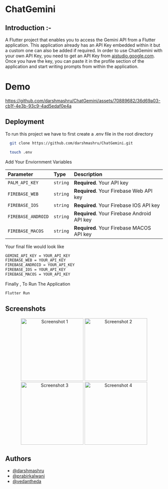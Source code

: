 # ChatGemini

## Introduction :-

A Flutter project that enables you to access the Gemini API from a Flutter application. This application already has an API Key embedded within it but a custom one can also be added if required.
In order to use ChatGemini with your own API Key, you need to get an API Key from [aistudio.google.com](https://aistudio.google.com/).
Once you have the key, you can paste it in the profile section of the application and start writing prompts from within the application.


# Demo


https://github.com/darshmashru/ChatGemini/assets/70889682/36d69a03-cb1f-4e3b-93c9-4ad5edaf0e4a






## Deployment

To run this project we have to first create a .env file in the root directory

```bash
  git clone https://github.com/darshmashru/ChatGemini.git
```

```bash
  touch .env
```

Add Your Enviornment Variables 

| Parameter | Type     | Description                |
| :-------- | :------- | :------------------------- |
| `PALM_API_KEY` | `string` | **Required**. Your API key |
| `FIREBASE_WEB` | `string` | **Required**. Your Firebase Web API key |
| `FIREBASE_IOS` | `string` | **Required**. Your Firebase IOS API key |
| `FIREBASE_ANDROID` | `string` | **Required**. Your Firebase Android API key |
| `FIREBASE_MACOS` | `string` | **Required**. Your Firebase MACOS API key |

Your final file would look like 
```bash
GEMINI_API_KEY = YOUR_API_KEY
FIREBASE_WEB = YOUR_API_KEY
FIREBASE_ANDROID = YOUR_API_KEY
FIREBASE_IOS = YOUR_API_KEY
FIREBASE_MACOS = YOUR_API_KEY
```


Finally , To Run The Application

```bash
Flutter Run
```



## Screenshots

<div align="center">
  <img src="https://chatgeminidata.s3.eu-north-1.amazonaws.com/chatgemin_data/Screenshot+2024-03-02+at+1.47.33%E2%80%AFPM.png" alt="Screenshot 1" width="200"/>
  <img src="https://chatgeminidata.s3.eu-north-1.amazonaws.com/chatgemin_data/Screenshot+2024-03-02+at+1.48.16%E2%80%AFPM.png" alt="Screenshot 2" width="200"/>
</div>

<div align="center">
  <img src="https://chatgeminidata.s3.eu-north-1.amazonaws.com/chatgemin_data/Screenshot+2024-03-02+at+1.48.23%E2%80%AFPM.png" alt="Screenshot 3" width="200"/>
  <img src="https://chatgeminidata.s3.eu-north-1.amazonaws.com/chatgemin_data/Screenshot+2024-03-02+at+1.48.43%E2%80%AFPM.png" alt="Screenshot 4" width="200"/>
</div>



## Authors

- [@darshmashru](https://www.github.com/darshmashru)
- [@prabirkalwani](https://www.github.com/prabirkalwani)
- [@vedantheda](https://www.github.com/vedantheda)

